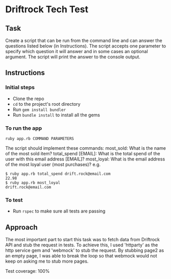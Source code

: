 # Driftrock Tech Test

## Task

Create a script that can be run from the command line and can answer the questions listed below (in Instructions). The script accepts one parameter to specify which question it will answer and in some cases an optional argument. The script will print the answer to the console output.

## Instructions

### Initial steps
- Clone the repo
- `cd` to the project's root directory
- Run `gem install bundler`
- Run `bundle install` to install all the gems

### To run the app

```
ruby app.rb COMMAND PARAMETERS
```
The script should implement these commands:
most_sold: What is the name of the most sold item?
total_spend [EMAIL]: What is the total spend of the user with this email address
[EMAIL]?
most_loyal: What is the email address of the most loyal user (most purchases)?
e.g.
```
$ ruby app.rb total_spend drift.rock@email.com
22.98
$ ruby app.rb most_loyal
drift.rock@email.com
```

### To test
- Run `rspec` to make sure all tests are passing

## Approach
The most important part to start this task was to fetch data from Driftrock API and stub the request in tests. To achieve this, I used 'httparty' as the http service gem and 'webmock' to stub the request. By stubbing page2 as an empty page, I was able to break the loop so that webmock would not keep on asking me to stub more pages.



Test coverage: 100%

